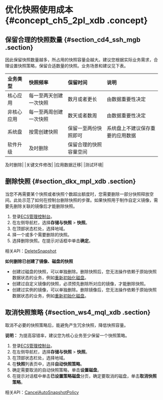 # 优化快照使用成本 {#concept_ch5_2pl_xdb .concept}

## 保留合理的快照数量 {#section_cd4_ssh_mgb .section}

因此保留快照数量越多，所占用的快照容量会越大。建议您根据实际业务需求，合理设置快照策略，保留合适数量的快照。业务场景和建议见下表。

|业务类型|快照频率|保留时间|说明|
|:---|:---|:---|:-|
|核心应用|每一至两天创建一次快照|数月或者更长|由数据重要性决定|
|非核心应用|每一至两周创建一次快照|数天或者数周|由数据重要性决定|
|系统盘|按需创建快照|保留一至两份快照即可|系统盘上不建议保存重要的应用数据|
|软件升级|及时删除| 保留合理的快照容量空间

 及时删除|
|关键文件修改|
|应用数据迁移|
|测试环境|

## 删除快照 {#section_dkx_mpl_xdb .section}

当您不再需要某个快照或者快照个数超出额度时，您需要删除一部分快照释放空间。此处示范了如何在控制台删除快照的步骤。如果快照用于制作自定义镜像，需要先删除关联的镜像后才能删除快照。

1.  登录[ECS管理控制台](https://ecs.console.aliyun.com)。
2.  在左侧导航栏，选择**存储与快照** \> **快照**。
3.  在顶部状态栏处，选择地域。
4.  择一个或多个需要删除的快照。
5.  选择删除快照。在提示对话框中单击**确定**。

相关API：[DeleteSnapshot](../intl.zh-CN/API参考/快照/DeleteSnapshot.md#)

**如何删除已创建了镜像、磁盘的快照**

-   创建过磁盘的快照，可以单独删除。删除快照后，您无法操作依赖于原始快照数据状态的业务，例如[重新初始化磁盘](../intl.zh-CN/块存储/云盘/重新初始化云盘.md#)。
-   创建过自定义镜像的快照，必须预先删除所对应的镜像，才能删除快照。
-   创建过实例的镜像，可以单独删除。删除镜像后，您无法操作依赖于原始快照数据状态的业务，例如[重新初始化磁盘](../intl.zh-CN/块存储/云盘/重新初始化云盘.md#)。

## 取消快照策略 {#section_ws4_mql_xdb .section}

取消不必要的快照策略后，能避免产生冗余快照，降低快照容量。

**说明：** 为提高容错率，建议您为核心业务至少保留一个快照策略。

1.  登录[ECS管理控制台](https://ecs.console.aliyun.com)。
2.  在左侧导航栏，选择**存储与快照** \> **快照**。
3.  在顶部状态栏处，选择地域。
4.  在**快照**列表页中，选择**自动快照策略**。
5.  确定需要取消的自动快照策略，单击**设置磁盘**。
6.  在提示对话框中单击**已设置策略磁盘**分页，确定要取消的磁盘，单击**取消快照策略**。

相关API：[CancelAutoSnapshotPolicy](../intl.zh-CN/API参考/快照/CancelAutoSnapshotPolicy.md#)

